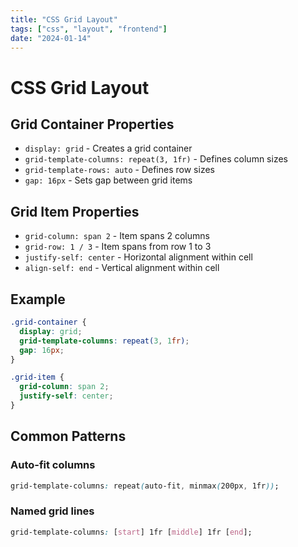 ```yaml
---
title: "CSS Grid Layout"
tags: ["css", "layout", "frontend"]
date: "2024-01-14"
---
```


# CSS Grid Layout

## Grid Container Properties

- `display: grid` - Creates a grid container
- `grid-template-columns: repeat(3, 1fr)` - Defines column sizes
- `grid-template-rows: auto` - Defines row sizes
- `gap: 16px` - Sets gap between grid items

## Grid Item Properties

- `grid-column: span 2` - Item spans 2 columns
- `grid-row: 1 / 3` - Item spans from row 1 to 3
- `justify-self: center` - Horizontal alignment within cell
- `align-self: end` - Vertical alignment within cell

## Example

```css
.grid-container {
  display: grid;
  grid-template-columns: repeat(3, 1fr);
  gap: 16px;
}

.grid-item {
  grid-column: span 2;
  justify-self: center;
}
```

## Common Patterns

### Auto-fit columns
```css
grid-template-columns: repeat(auto-fit, minmax(200px, 1fr));
```

### Named grid lines
```css
grid-template-columns: [start] 1fr [middle] 1fr [end];
```

